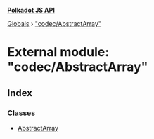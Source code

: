 **[Polkadot JS API](../README.md)**

[Globals](../globals.md) › [&quot;codec/AbstractArray&quot;](_codec_abstractarray_.md)

# External module: "codec/AbstractArray"

## Index

### Classes

* [AbstractArray](../classes/_codec_abstractarray_.abstractarray.md)
